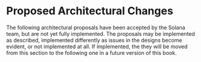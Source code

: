 # Proposed Architectural Changes

The following architectural proposals have been accepted by the Solana team,
but are not yet fully implemented. The proposals may be implemented as
described, implemented differently as issues in the designs become evident, or
not implemented at all. If implemented, the they will be moved from this
section to the following one in a future version of this book.
